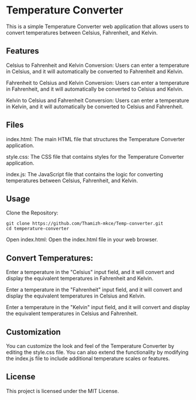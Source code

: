 # Temperature Converter
This is a simple Temperature Converter web application that allows users to convert temperatures between Celsius, Fahrenheit, and Kelvin.

## Features
Celsius to Fahrenheit and Kelvin Conversion: Users can enter a temperature in Celsius, and it will automatically be converted to Fahrenheit and Kelvin.

Fahrenheit to Celsius and Kelvin Conversion: Users can enter a temperature in Fahrenheit, and it will automatically be converted to Celsius and Kelvin.

Kelvin to Celsius and Fahrenheit Conversion: Users can enter a temperature in Kelvin, and it will automatically be converted to Celsius and Fahrenheit.
## Files
index.html: The main HTML file that structures the Temperature Converter application.

style.css: The CSS file that contains styles for the Temperature Converter application.

index.js: The JavaScript file that contains the logic for converting temperatures between Celsius, Fahrenheit, and Kelvin.
## Usage
Clone the Repository:

```
git clone https://github.com/Thamizh-mkce/Temp-converter.git
cd temperature-converter

```
Open index.html:
Open the index.html file in your web browser.

## Convert Temperatures:

Enter a temperature in the "Celsius" input field, and it will convert and display the equivalent temperatures in Fahrenheit and Kelvin.

Enter a temperature in the "Fahrenheit" input field, and it will convert and display the equivalent temperatures in Celsius and Kelvin.

Enter a temperature in the "Kelvin" input field, and it will convert and display the equivalent temperatures in Celsius and Fahrenheit.
## Customization
You can customize the look and feel of the Temperature Converter by editing the style.css file. You can also extend the functionality by modifying the index.js file to include additional temperature scales or features.

## License
This project is licensed under the MIT License.
